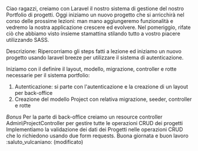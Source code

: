 Ciao ragazzi,
creiamo con Laravel il nostro sistema di gestione del nostro Portfolio di progetti.
Oggi iniziamo un nuovo progetto che si arricchirà nel corso delle prossime lezioni: man mano aggiungeremo funzionalità e vedremo la nostra applicazione crescere ed evolvere.
Nel pomeriggio, rifate ciò che abbiamo visto insieme stamattina stilando tutto a vostro piacere utilizzando SASS.

Descrizione:
Ripercorriamo gli steps fatti a lezione ed iniziamo un nuovo progetto usando laravel breeze per utilizzare il sistema di autenticazione.

<!-- [Trovate sulla mia repo github il progetto con tutte le indicazioni per creare un vostro template, partendo da un progetto laravel 10 pulito:
Seguite le istruzioni del README:
https://github.com/taniot/laravel-auth-classe126] -->

Iniziamo con il definire il layout, modello, migrazione, controller e rotte necessarie per il sistema portfolio:

1. Autenticazione: si parte con l'autenticazione e la creazione di un layout per back-office
2. Creazione del modello Project con relativa migrazione, seeder, controller e rotte

_Bonus_
Per la parte di back-office creiamo un resource controller Admin\ProjectController per gestire tutte le operazioni CRUD dei progetti
Implementiamo la validazione dei dati dei Progetti nelle operazioni CRUD che lo richiedono usando due form requests.
Buona giornata e buon lavoro
:saluto_vulcaniano: (modificato)
